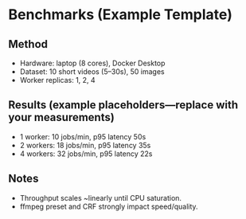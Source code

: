 # Benchmarks (Example Template)

## Method
- Hardware: laptop (8 cores), Docker Desktop
- Dataset: 10 short videos (5–30s), 50 images
- Worker replicas: 1, 2, 4

## Results (example placeholders—replace with your measurements)
- 1 worker: 10 jobs/min, p95 latency 50s
- 2 workers: 18 jobs/min, p95 latency 35s
- 4 workers: 32 jobs/min, p95 latency 22s

## Notes
- Throughput scales ~linearly until CPU saturation.
- ffmpeg preset and CRF strongly impact speed/quality.
